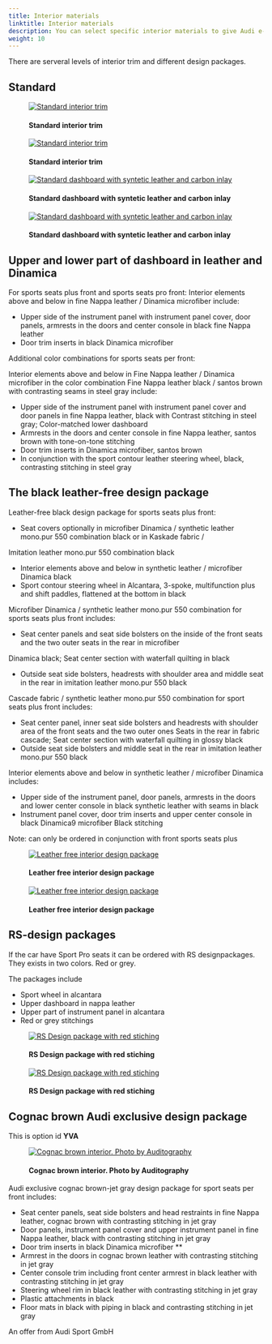 ```yaml
---
title: Interior materials
linktitle: Interior materials
description: You can select specific interior materials to give Audi e-tron GT a more exclusive look
weight: 10
---
```

<!-- markdownlint-disable MD033 -->
There are serveral levels of interior trim and different design packages.

## Standard

<figure>
    <a href="https://media.electrichasgoneaudi.net/multimedia/models/e-tron-gt/interior/interiormaterials/interior_standard_1.jpg">
        <img src="https://media.electrichasgoneaudi.net/multimedia/models/e-tron-gt/interior/interiormaterials/interior_standard_1s.jpg" 
        alt="Standard interior trim" title="Standard interior trim">
    </a>
    <figcaption><h4>Standard interior trim</h4></figcaption>
</figure>

<figure>
    <a href="https://media.electrichasgoneaudi.net/multimedia/models/e-tron-gt/interior/interiormaterials/interior_standard_2.jpg">
        <img src="https://media.electrichasgoneaudi.net/multimedia/models/e-tron-gt/interior/interiormaterials/interior_standard_2.jpg" 
        alt="Standard interior trim" title="Standard interior trim">
    </a>
    <figcaption><h4>Standard interior trim</h4></figcaption>
</figure>

<figure>
    <a href="https://media.electrichasgoneaudi.net/multimedia/models/e-tron-gt/interior/interiormaterials/interior_standard_3.jpg">
        <img src="https://media.electrichasgoneaudi.net/multimedia/models/e-tron-gt/interior/interiormaterials/interior_standard_3s.jpg" 
        alt="Standard dashboard with syntetic leather and carbon inlay" title="Standard dashboard with syntetic leather and carbon inlay">
    </a>
    <figcaption><h4>Standard dashboard with syntetic leather and carbon inlay</h4></figcaption>
</figure>

<figure>
    <a href="https://media.electrichasgoneaudi.net/multimedia/models/e-tron-gt/interior/interiormaterials/interior_standard_4.jpg">
        <img src="https://media.electrichasgoneaudi.net/multimedia/models/e-tron-gt/interior/interiormaterials/interior_standard_4s.jpg" 
        alt="Standard dashboard with syntetic leather and carbon inlay" title="Standard dashboard with syntetic leather and carbon inlay">
    </a>
    <figcaption><h4>Standard dashboard with syntetic leather and carbon inlay</h4></figcaption>
</figure>

## Upper and lower part of dashboard in leather and Dinamica

For sports seats plus front and sports seats pro front:
Interior elements above and below in fine Nappa leather / Dinamica microfiber include:

- Upper side of the instrument panel with instrument panel cover, door panels, armrests in the doors and center console in black fine Nappa leather
- Door trim inserts in black Dinamica microfiber

Additional color combinations for sports seats per front:

Interior elements above and below in Fine Nappa leather / Dinamica microfiber in the color combination Fine Nappa leather black / santos brown with contrasting seams in steel gray include:

- Upper side of the instrument panel with instrument panel cover and door panels in fine Nappa leather, black with Contrast stitching in steel gray; Color-matched lower dashboard
- Armrests in the doors and center console in fine Nappa leather, santos brown with tone-on-tone stitching
- Door trim inserts in Dinamica microfiber, santos brown
- In conjunction with the sport contour leather steering wheel, black, contrasting stitching in steel gray

## The black leather-free design package

Leather-free black design package for sports seats plus front:

- Seat covers optionally in microfiber Dinamica / synthetic leather mono.pur 550 combination black or in Kaskade fabric /

Imitation leather mono.pur 550 combination black

- Interior elements above and below in synthetic leather / microfiber Dinamica black
- Sport contour steering wheel in Alcantara, 3-spoke, multifunction plus and shift paddles, flattened at the bottom in black

Microfiber Dinamica / synthetic leather mono.pur 550 combination for sports seats plus front includes:

- Seat center panels and seat side bolsters on the inside of the front seats and the two outer seats in the rear in microfiber

Dinamica black; Seat center section with waterfall quilting in black

-  Outside seat side bolsters, headrests with shoulder area and middle seat in the rear in imitation leather mono.pur 550
black

Cascade fabric / synthetic leather mono.pur 550 combination for sport seats plus front includes:

- Seat center panel, inner seat side bolsters and headrests with shoulder area of ​​the front seats and the two outer ones
Seats in the rear in fabric cascade; Seat center section with waterfall quilting in glossy black
- Outside seat side bolsters and middle seat in the rear in imitation leather mono.pur 550 black

Interior elements above and below in synthetic leather / microfiber Dinamica includes:

- Upper side of the instrument panel, door panels, armrests in the doors and lower center console in black synthetic leather
with seams in black
- Instrument panel cover, door trim inserts and upper center console in black Dinamica9 microfiber
Black stitching

Note: can only be ordered in conjunction with front sports seats plus

<figure>
    <a href="https://media.electrichasgoneaudi.net/multimedia/models/e-tron-gt/interior/interiormaterials/interior_PEH_1.jpg">
        <img src="https://media.electrichasgoneaudi.net/multimedia/models/e-tron-gt/interior/interiormaterials/interior_PEH_1s.jpg"
        alt="Leather free interior design package" title="Leather free interior design package">
    </a>
    <figcaption><h4>Leather free interior design package</h4></figcaption>
</figure>

<figure>
    <a href="https://media.electrichasgoneaudi.net/multimedia/models/e-tron-gt/interior/interiormaterials/interior_PEH_2.jpg">
        <img src="https://media.electrichasgoneaudi.net/multimedia/models/e-tron-gt/interior/interiormaterials/interior_PEH_2s.jpg"
        alt="Leather free interior design package" title="Leather free interior design package">
    </a>
    <figcaption><h4>Leather free interior design package</h4></figcaption>
</figure>

## RS-design packages

If the car have Sport Pro seats it can be ordered with RS designpackages. They exists in two colors. Red or grey.

The packages include

- Sport wheel in alcantara
- Upper dashboard in nappa leather
- Upper part of instrument panel in alcantara
- Red or grey stitchings

<figure>
    <a href="https://media.electrichasgoneaudi.net/multimedia/models/e-tron-gt/interior/interiormaterials/interior_PEF_1.jpg">
        <img src="https://media.electrichasgoneaudi.net/multimedia/models/e-tron-gt/interior/interiormaterials/interior_PEF_1s.jpg"
        alt="RS Design package with red stiching" title="RS Design package with red stiching">
    </a>
    <figcaption><h4>RS Design package with red stiching</h4></figcaption>
</figure>

<figure>
    <a href="https://media.electrichasgoneaudi.net/multimedia/models/e-tron-gt/interior/interiormaterials/interior_PEF_2.jpg">
        <img src="https://media.electrichasgoneaudi.net/multimedia/models/e-tron-gt/interior/interiormaterials/interior_PEF_2s.jpg"
        alt="RS Design package with red stiching" title="RS Design package with red stiching">
    </a>
    <figcaption><h4>RS Design package with red stiching</h4></figcaption>
</figure>

## Cognac brown Audi exclusive design package

This is option id **YVA**

<figure>
    <a href="https://media.electrichasgoneaudi.net/multimedia/models/e-tron-gt/interior/interiormaterials/interior_YVA_1.jpg">
        <img src="https://media.electrichasgoneaudi.net/multimedia/models/e-tron-gt/interior/interiormaterials/interior_YVA_1s.jpg"
        alt="Cognac brown interior. Photo by Auditography" title="Cognac brown interior. Photo by Auditography">
    </a>
    <figcaption><h4>Cognac brown interior. Photo by Auditography</h4></figcaption>
</figure>

Audi exclusive cognac brown-jet gray design package for sport seats per front includes:

- Seat center panels, seat side bolsters and head restraints in fine Nappa leather, cognac brown with contrasting stitching in jet gray
- Door panels, instrument panel cover and upper instrument panel in fine Nappa leather, black with contrasting stitching in jet gray
- Door trim inserts in black Dinamica microfiber **
- Armrest in the doors in cognac brown leather with contrasting stitching in jet gray
- Center console trim including front center armrest in black leather with contrasting stitching in jet gray
- Steering wheel rim in black leather with contrasting stitching in jet gray
- Plastic attachments in black
- Floor mats in black with piping in black and contrasting stitching in jet gray

An offer from Audi Sport GmbH 